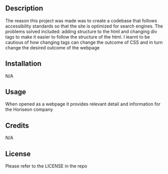 <Accessibility>

## Description
The reason this project was made was to create a codebase that follows accessibility standards so that the site is optimized for search engines. The problems solved included: adding structure to the html and changing div tags to make it easier to follow the structure of the html. I learnt to be cautious of how changing tags can change the outcome of CSS and in turn change the desired outcome of the webpage

## Installation

N/A

## Usage

When opened as a webpage it provides relevant detail and information for the Horiseon company

## Credits

N/A

## License

Please refer to the LICENSE in the repo
